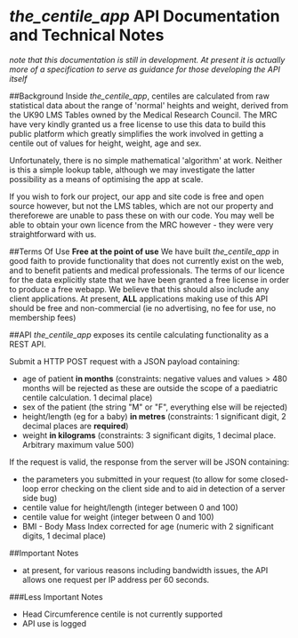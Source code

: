 *the_centile_app* API Documentation and Technical Notes
===============================================
*note that this documentation is still in development. At present it is actually more of a specification to serve as guidance for those developing the API itself*

##Background
Inside *the_centile_app*, centiles are calculated from raw statistical data about the range of 'normal' heights and weight, derived from the UK90 LMS Tables owned by the Medical Research Council. The MRC have very kindly granted us a free license to use this data to build this public platform which greatly simplifies the work involved in getting a centile out of values for height, weight, age and sex.

Unfortunately, there is no simple mathematical 'algorithm' at work. Neither is this a simple lookup table, although we may investigate the latter possibility as a means of optimising the app at scale.

If you wish to fork our project, our app and site code is free and open source however, but not the LMS tables, which are not our property and thereforewe are unable to pass these on with our code. You may well be able to obtain your own licence from the MRC however - they were very straightforward with us.

##Terms Of Use
**Free at the point of use** We have built *the_centile_app* in good faith to provide functionality that does not currently exist on the web, and to benefit patients and medical professionals. The terms of our licence for the data explicitly state that we have been granted a free license in order to produce a free webapp. We believe that this should also include any client applications. At present, **ALL** applications making use of this API should be free and non-commercial (ie no advertising, no fee for use, no membership fees)

##API
*the_centile_app* exposes its centile calculating functionality as a REST API.

Submit a HTTP POST request with a JSON payload containing:

* age of patient **in months** (constraints: negative values and values > 480 months will be rejected as these are outside the scope of a paediatric centile calculation. 1 decimal place)
* sex of the patient (the string "M" or "F", everything else will be rejected)
* height/length (eg for a baby) **in metres** (constraints: 1 significant digit, 2 decimal places are **required**)
* weight **in kilograms** (constraints: 3 significant digits, 1 decimal place. Arbitrary maximum value 500)

If the request is valid, the response from the server will be JSON containing:

* the parameters you submitted in your request (to allow for some closed-loop error checking on the client side and to aid in detection of a server side bug)
* centile value for height/length (integer between 0 and 100)
* centile value for weight (integer between 0 and 100)
* BMI - Body Mass Index corrected for age (numeric with 2 significant digits, 1 decimal place)

##Important Notes
* at present, for various reasons including bandwidth issues, the API allows one request per IP address per 60 seconds.

###Less Important Notes
* Head Circumference centile is not currently supported
* API use is logged 





